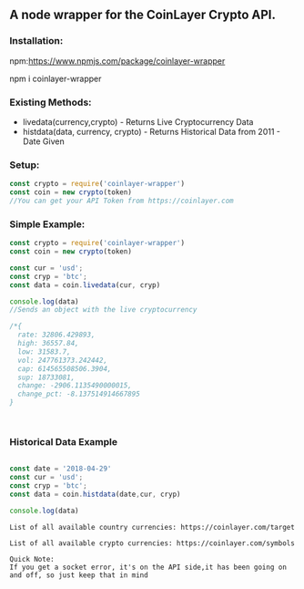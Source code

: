 ## A node wrapper for the CoinLayer Crypto API.

### Installation: 
npm:https://www.npmjs.com/package/coinlayer-wrapper 

npm i coinlayer-wrapper



### Existing Methods:
* livedata(currency,crypto) - Returns Live Cryptocurrency Data
* histdata(data, currency, crypto) - Returns Historical Data from 2011 - Date Given
### Setup:

```javascript
const crypto = require('coinlayer-wrapper')
const coin = new crypto(token)
//You can get your API Token from https://coinlayer.com
```



### Simple Example:
```js
const crypto = require('coinlayer-wrapper')
const coin = new crypto(token)

const cur = 'usd';
const cryp = 'btc';
const data = coin.livedata(cur, cryp)

console.log(data)
//Sends an object with the live cryptocurrency

/*{
  rate: 32806.429893,
  high: 36557.84,
  low: 31583.7,
  vol: 247761373.242442,
  cap: 614565508506.3904,
  sup: 18733081,
  change: -2906.1135490000015,
  change_pct: -8.137514914667895
}




```
### Historical Data Example
```js

const date = '2018-04-29'
const cur = 'usd';
const cryp = 'btc';
const data = coin.histdata(date,cur, cryp)

console.log(data)


```
```
List of all available country currencies: https://coinlayer.com/target

List of all available crypto currencies: https://coinlayer.com/symbols

Quick Note:
If you get a socket error, it's on the API side,it has been going on and off, so just keep that in mind

```





